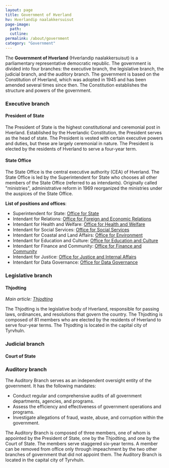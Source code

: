 ```yaml
---
layout: page
title: Government of Hverland
hv: Hverlandip naalakkersuisut
page-image: 
  path: 
  cutline: 
permalink: /about/government
category: "Government"
---
```


The **Government of Hverland** (Hverlandip naalakkersuisut) is a parliamentary representative democratic republic. The government is divided into four branches: the executive branch, the legislative branch, the judicial branch, and the auditory branch. The government is based on the Constitution of Hverland, which was adopted in 1945 and has been amended several times since then. The Constitution establishes the structure and powers of the government.


### Executive branch

#### President of State

The President of State is the highest constitutional and ceremonial post in Hverland. Established by the Hverlandic Constitution, the President serves as the head of state. The President is vested with certain executive powers and duties, but these are largely ceremonial in nature. The President is elected by the residents of Hverland to serve a four-year term.

#### State Office
The State Office is the central executive authority (CEA) of Hverland. The State Office is led by the Superintendent for State who chooses all other members of the State Office (referred to as intendants). Originally called "ministries", administrative reform in 1969 reorganized the ministries under the auspices of the State Office. 

**List of positions and offices**:
* Superintendent for State: [Office for State](/HUN/about/government/superintendent)
* Intendant for Relations: [Office for Foreign and Economic Relations](/HUN/about/government/relations)
* Intendant for Health and Welfare: [Office for Health and Welfare](/HUN/about/government/health)
* Intendant for Social Services: [Office for Social Services](/HUN/about/government/social)
* Intendant for Coastal and Land Affairs: [Office for Environment](/HUN/about/government/environment)
* Intendant for Education and Culture: [Office for Education and Culture](/HUN/about/government/education)
* Intendant for Finance and Community: [Office for Finance and Community](/HUN/about/government/finance)
* Intendant for Justice: [Office for Justice and Internal Affairs](/HUN/about/government/justice)
* Intendant for Data Governance: [Office for Data Governance](/HUN/about/government/data)

### Legislative branch


#### Thjodting
*Main article: [Thjodting](/HUN/about/government/thjodting)*

The Thjodting is the legislative body of Hverland, responsible for passing laws, ordinances, and resolutions that govern the country. The Thjodting is composed of 81 members who are elected by the residents of Hverland to serve four-year terms. The Thjodting is located in the capital city of Tyrvhuln.


### Judicial branch

#### Court of State

### Auditory branch

The Auditory Branch serves as an independent oversight entity of the government. It has the following mandates:
* Conduct regular and comprehensive audits of all government departments, agencies, and programs.
* Assess the efficiency and effectiveness of government operations and programs.
* Investigate allegations of fraud, waste, abuse, and corruption within the government.

The Auditory Branch is composed of three members, one of whom is appointed by the President of State, one by the Thjodting, and one by the Court of State. The members serve staggered six-year terms. A member can be removed from office only through impeachment by the two other branches of government that did not appoint them. The Auditory Branch is located in the capital city of Tyrvhuln.